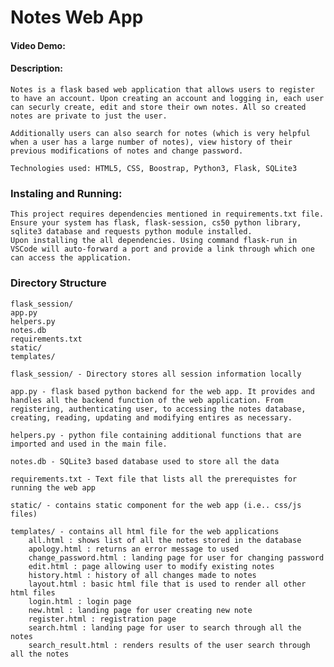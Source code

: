 # Notes Web App
#### Video Demo:  <URL HERE>
#### Description:
    Notes is a flask based web application that allows users to register to have an account. Upon creating an account and logging in, each user can securly create, edit and store their own notes. All so created notes are private to just the user.

    Additionally users can also search for notes (which is very helpful when a user has a large number of notes), view history of their previous modifications of notes and change password.

    Technologies used: HTML5, CSS, Boostrap, Python3, Flask, SQLite3


### Instaling and Running:
    This project requires dependencies mentioned in requirements.txt file.
    Ensure your system has flask, flask-session, cs50 python library, sqlite3 database and requests python module installed.
    Upon installing the all dependencies. Using command flask-run in VSCode will auto-forward a port and provide a link through which one can access the application.

### Directory Structure
    flask_session/
    app.py
    helpers.py
    notes.db
    requirements.txt
    static/
    templates/

    flask_session/ - Directory stores all session information locally

    app.py - flask based python backend for the web app. It provides and handles all the backend function of the web application. From registering, authenticating user, to accessing the notes database, creating, reading, updating and modifying entires as necessary.

    helpers.py - python file containing additional functions that are imported and used in the main file.

    notes.db - SQLite3 based database used to store all the data

    requirements.txt - Text file that lists all the prerequistes for running the web app

    static/ - contains static component for the web app (i.e.. css/js files)

    templates/ - contains all html file for the web applications
        all.html : shows list of all the notes stored in the database
        apology.html : returns an error message to used
        change_password.html : landing page for user for changing password
        edit.html : page allowing user to modify existing notes
        history.html : history of all changes made to notes
        layout.html : basic html file that is used to render all other html files
        login.html : login page
        new.html : landing page for user creating new note
        register.html : registration page
        search.html : landing page for user to search through all the notes
        search_result.html : renders results of the user search through all the notes